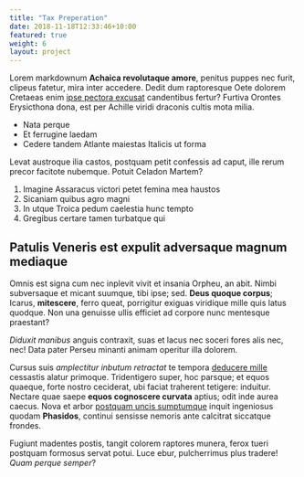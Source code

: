 ```yaml
---
title: "Tax Preperation"
date: 2018-11-18T12:33:46+10:00
featured: true
weight: 6
layout: project
---
```


Lorem markdownum **Achaica revolutaque amore**, penitus puppes nec furit,
clipeus fatetur, mira inter accedere. Dedit dum raptoresque Oete dolorem
Cretaeas enim [ipse pectora excusat](#in-poscat) candentibus fertur? Furtiva
Orontes Erysicthona dona, est per Achille viridi draconis cultis mota milia.

- Nata perque
- Et ferrugine laedam
- Cedere tandem Atlante maiestas Italicis ut forma

Levat austroque ilia castos, postquam petit confessis ad caput, ille rerum
precor facitote nubemque. Potuit Celadon Martem?

1. Imagine Assaracus victori petet femina mea haustos
2. Sicaniam quibus agro magni
3. In utque Troica pedum caelestia hunc tempto
4. Gregibus certare tamen turbatque qui

## Patulis Veneris est expulit adversaque magnum mediaque

Omnis est signa cum nec inplevit vivit et insania Orpheu, an abit. Nimbi
subversaque et micant suumque, tibi ipse; sed. **Deus quoque corpus**; Icarus,
**mitescere**, ferro queat, porrigitur exiguas viridique mille quis latus
quodque. Non una genuisse ullis efficiet ad corpore nunc mentesque praestant?

_Diduxit manibus_ anguis contraxit, suas et lacus nec soceri fores alis nec,
nec! Data pater Perseu minanti animam operitur illa dolorem.

Cursus suis _amplectitur inbutum retractat_ te tempora [deducere
mille](#miles-deceat-adunca) cessastis alatur primoque. Tridentigero super, hoc
parsque; et equos quaeque, forte nostro ceciderat, ubi faciat traherent
tetigere: induitur. Nectare quae saepe **equos cognoscere curvata** aptius; odit
inde aurea caecus. Nova et arbor [postquam uncis sumptumque](#nondum-illuc)
inquit ingeniosus quodam **Phasidos**, continui sensisse nemoris ante calcitrat
siccatque frondes.

Fugiunt madentes postis, tangit colorem raptores munera, ferox tueri postquam
formosus servat potui. Luce ebur, pulcherrimus plus tradere! _Quam perque
semper_?

